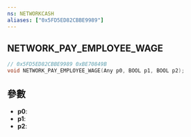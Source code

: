 ```yaml
---
ns: NETWORKCASH
aliases: ["0x5FD5ED82CBBE9989"]
---
```

## NETWORK_PAY_EMPLOYEE_WAGE

```c
// 0x5FD5ED82CBBE9989 0xBE70849B
void NETWORK_PAY_EMPLOYEE_WAGE(Any p0, BOOL p1, BOOL p2);
```


## 參數
* **p0**: 
* **p1**: 
* **p2**: 

